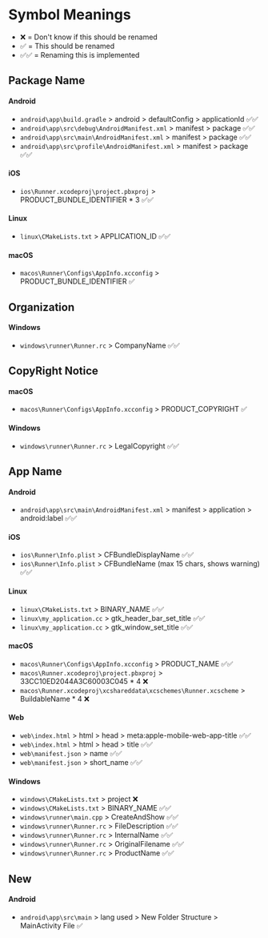 # Symbol Meanings

- ❌ = Don't know if this should be renamed
- ✅ = This should be renamed
- ✅✅ = Renaming this is implemented

## Package Name

#### Android

- `android\app\build.gradle` > android > defaultConfig > applicationId ✅✅
- `android\app\src\debug\AndroidManifest.xml` > manifest > package ✅✅
- `android\app\src\main\AndroidManifest.xml` > manifest > package ✅✅
- `android\app\src\profile\AndroidManifest.xml` > manifest > package ✅✅

#### iOS

- `ios\Runner.xcodeproj\project.pbxproj` > PRODUCT_BUNDLE_IDENTIFIER \* 3 ✅✅

#### Linux

- `linux\CMakeLists.txt` > APPLICATION_ID ✅✅

#### macOS

- `macos\Runner\Configs\AppInfo.xcconfig` > PRODUCT_BUNDLE_IDENTIFIER ✅

## Organization

#### Windows

- `windows\runner\Runner.rc` > CompanyName ✅✅

## CopyRight Notice

#### macOS

- `macos\Runner\Configs\AppInfo.xcconfig` > PRODUCT_COPYRIGHT ✅

#### Windows

- `windows\runner\Runner.rc` > LegalCopyright ✅✅

## App Name

#### Android

- `android\app\src\main\AndroidManifest.xml` > manifest > application > android:label ✅✅

#### iOS

- `ios\Runner\Info.plist` > CFBundleDisplayName ✅✅
- `ios\Runner\Info.plist` > CFBundleName (max 15 chars, shows warning) ✅✅

#### Linux

- `linux\CMakeLists.txt` > BINARY_NAME ✅✅
- `linux\my_application.cc` > gtk_header_bar_set_title ✅✅
- `linux\my_application.cc` > gtk_window_set_title ✅✅

#### macOS

- `macos\Runner\Configs\AppInfo.xcconfig` > PRODUCT_NAME ✅✅
- `macos\Runner.xcodeproj\project.pbxproj` > 33CC10ED2044A3C60003C045 \* 4 ❌
- `macos\Runner.xcodeproj\xcshareddata\xcschemes\Runner.xcscheme` > BuildableName \* 4 ❌

#### Web

- `web\index.html` > html > head > meta:apple-mobile-web-app-title ✅✅
- `web\index.html` > html > head > title ✅✅
- `web\manifest.json` > name ✅✅
- `web\manifest.json` > short_name ✅✅

#### Windows

- `windows\CMakeLists.txt` > project ❌
- `windows\CMakeLists.txt` > BINARY_NAME ✅✅
- `windows\runner\main.cpp` > CreateAndShow ✅✅
- `windows\runner\Runner.rc` > FileDescription ✅✅
- `windows\runner\Runner.rc` > InternalName ✅✅
- `windows\runner\Runner.rc` > OriginalFilename ✅✅
- `windows\runner\Runner.rc` > ProductName ✅✅

## New

#### Android

- `android\app\src\main` > lang used > New Folder Structure > MainActivity File ✅
